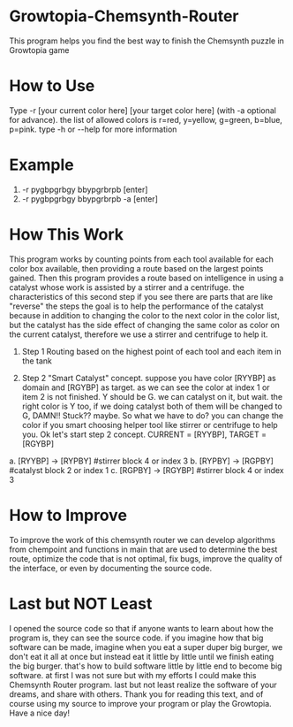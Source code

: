 # Growtopia-Chemsynth-Router
This program helps you find the best way to finish the Chemsynth puzzle in Growtopia game

# How to Use
Type -r [your current color here] [your target color here] (with -a optional for advance).
the list of allowed colors is r=red, y=yellow, g=green, b=blue, p=pink. type -h or --help for more information

# Example
1. -r pygbpgrbgy bbypgrbrpb [enter]
2. -r pygbpgrbgy bbypgrbrpb -a [enter]

# How This Work
This program works by counting points from each tool available for each color box available, then providing a route based on the
largest points gained. Then this program provides a route based on intelligence in using a catalyst whose work is assisted by a
stirrer and a centrifuge. the characteristics of this second step if you see there are parts that are like "reverse" the steps
the goal is to help the performance of the catalyst because in addition to changing the color to the next color in the color list,
but the catalyst has the side effect of changing the same color as color on the current catalyst, therefore we use a stirrer and
centrifuge to help it.

1. Step 1
Routing based on the highest point of each tool and each item in the tank

2. Step 2
"Smart Catalyst" concept. suppose you have color [RYYBP] as domain and [RGYBP] as target. as we can see the color at index 1 or item
2 is not finished. Y should be G. we can catalyst on it, but wait. the right color is Y too, if we doing catalyst both of them will
be changed to G, DAMN!! Stuck?? maybe. So what we have to do? you can change the color if you smart choosing helper tool like stirrer
or centrifuge to help you. Ok let's start step 2 concept.
CURRENT = [RYYBP], TARGET = [RGYBP]

a. [RYYBP] -> [RYPBY] #stirrer block 4 or index 3
b. [RYPBY] -> [RGPBY] #catalyst block 2 or index 1
c. [RGPBY] -> [RGYBP] #stirrer block 4 or index 3

# How to Improve
To improve the work of this chemsynth router we can develop algorithms from chempoint and functions in main that are used to determine
the best route, optimize the code that is not optimal, fix bugs, improve the quality of the interface, or even by documenting the source
code.

# Last but NOT Least
I opened the source code so that if anyone wants to learn about how the program is, they can see the source code. if you imagine how that
big software can be made, imagine when you eat a super duper big burger, we don't eat it all at once but instead eat it little by little
until we finish eating the big burger. that's how to build software little by little end to become big software. at first I was not sure
but with my efforts I could make this Chemsynth Router program. last but not least realize the software of your dreams, and share with
others.
Thank you for reading this text, and of course using my source to improve your program or play the Growtopia.
Have a nice day!
